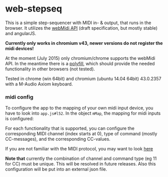 # web-stepseq
This is a simple step-sequencer with MIDI in- & output, that runs in the browser.
It utilizes the [webMidi API](http://www.w3.org/TR/webmidi/) (draft specification, but mostly stable) and angularJS.

**Currently only works in chromium v43, newer versions do not register the midi devices!**

At the moment (July 2015) only chromium/chrome supports the webMidi API. In the meantime there is a [polyfill](https://github.com/cwilso/WebMIDIAPIShim/), which should provide the needed functionality in other browsers (not tested).

Tested in chrome (win 64bit) and chromium (ubuntu 14.04 64bit) 43.0.2357 with a M-Audio Axiom keyboard.

### midi config
To configure the app to the mapping of your own midi input device, you have to look into `app.js#l52`.
In the object `mMap`, the mapping for midi inputs is configured:

For each functionality that is supported, you can configure the corresponding MIDI channel (index starts at 0), type of command (mostly CC-messages), and the corresponding CC-values.

If you are not familiar with the MIDI protocol, you may want to look [here](https://de.wikipedia.org/wiki/Musical_Instrument_Digital_Interface#Nachrichtentypen)

**Note that** currently the combination of channel and command type (eg 11 for CC) must be unique.
This will be resolved in future releases.
Also this configuration will be put into an external json file.

